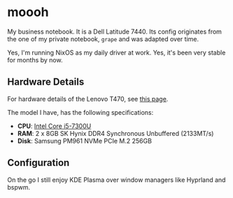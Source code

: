 # moooh

My business notebook. It is a Dell Latitude 7440.
Its config originates from the one of my private notebook, `grape` and was adapted over time.

Yes, I'm running NixOS as my daily driver at work. Yes, it's been very stable for months by now.

## Hardware Details

For hardware details of the Lenovo T470, see [this page](https://www.notebookcheck.net/Lenovo-ThinkPad-T470-Core-i5-Full-HD-Notebook-Review.198130.0.html).

The model I have, has the following specifications:

  - **CPU**: [Intel Core i5-7300U](https://ark.intel.com/content/www/us/en/ark/products/97472/intel-core-i57300u-processor-3m-cache-up-to-3-50-ghz.html)
  - **RAM**: 2 x 8GB SK Hynix DDR4 Synchronous Unbuffered (2133MT/s)
  - **Disk**: Samsung PM961 NVMe PCIe M.2 256GB


## Configuration

On the go I still enjoy KDE Plasma over window managers like Hyprland and bspwm.
